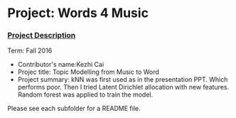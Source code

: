 # Project: Words 4 Music

### [Project Description](doc/Project4_desc.md)

Term: Fall 2016

+ Contributor's name:Kezhi Cai
+ Projec title: Topic Modelling from Music to Word
+ Project summary: kNN was first used as in the presentation PPT. Which performs poor. Then I tried Latent Dirichlet allocation with new features. Random forest was applied to train the model.
	
Please see each subfolder for a README file.
